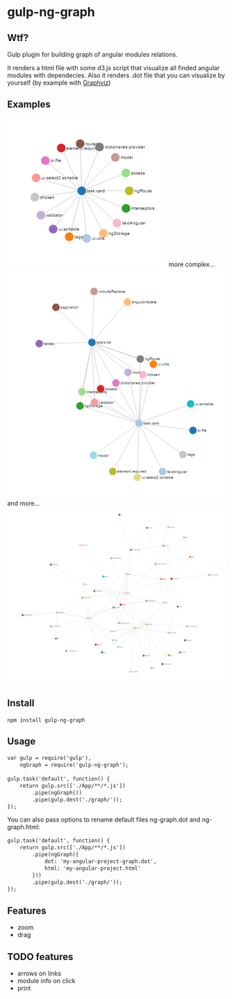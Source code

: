 # gulp-ng-graph
## Wtf?
Gulp plugin for building graph of angular modules relations.


It renders a html file with some d3.js script that visualize all finded angular modules with dependecies. Also it renders .dot file that you can visualize by yourself (by example with [Graphviz](http://www.graphviz.org/))

## Examples
![Some simple project](https://github.com/k-makarov/gulp-ng-graph/blob/master/demo/screenshots/result1.png)
more complex...
![Some simple project](https://github.com/k-makarov/gulp-ng-graph/blob/master/demo/screenshots/result2.png)
and more...
![Some simple project](https://github.com/k-makarov/gulp-ng-graph/blob/master/demo/screenshots/result3.png)

## Install
```
npm install gulp-ng-graph
```

## Usage

```
var gulp = require('gulp'),
    ngGraph = require('gulp-ng-graph');

gulp.task('default', function() {
    return gulp.src(['./App/**/*.js'])
        .pipe(ngGraph())
        .pipe(gulp.dest('./graph/'));
});
```
You can also pass options to rename default files ng-graph.dot and ng-graph.html:
```
gulp.task('default', function() {
    return gulp.src(['./App/**/*.js'])
        .pipe(ngGraph({
        	dot: 'my-angular-project-graph.dot',
        	html: 'my-angular-project.html'
        }))
        .pipe(gulp.dest('./graph/'));
});

```

## Features
- zoom
- drag

## TODO features
- arrows on links
- module info on click
- print
